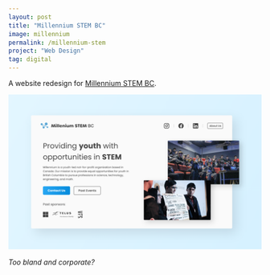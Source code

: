 ```yaml
---
layout: post
title: "Millennium STEM BC"
image: millennium
permalink: /millennium-stem
project: "Web Design"
tag: digital
---
```


A website redesign for [Millennium STEM BC](https://bc.millenniumstem.org).

![Web page design for a youth STEM non-profit](assets/images/works/millennium.png)

_Too bland and corporate?_
